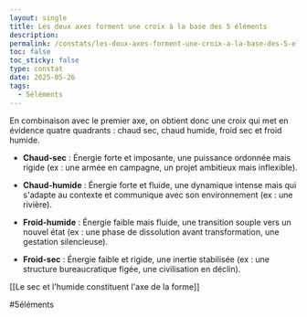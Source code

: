```yaml
---
layout: single
title: Les deux axes forment une croix à la base des 5 éléments
description: 
permalink: /constats/les-deux-axes-forment-une-croix-a-la-base-des-5-elements/
toc: false
toc_sticky: false
type: constat
date: 2025-05-26
tags:
  - 5éléments
---
```

En combinaison avec le premier axe, on obtient donc une croix qui met en évidence quatre quadrants : chaud sec, chaud humide, froid sec et froid humide.

- **Chaud-sec** : Énergie forte et imposante, une puissance ordonnée mais rigide (ex : une armée en campagne, un projet ambitieux mais inflexible).

- **Chaud-humide** : Énergie forte et fluide, une dynamique intense mais qui s'adapte au contexte et communique avec son environnement (ex : une rivière).

- **Froid-humide** : Énergie faible mais fluide, une transition souple vers un nouvel état (ex : une phase de dissolution avant transformation, une gestation silencieuse).

- **Froid-sec** : Énergie faible et rigide, une inertie stabilisée (ex : une structure bureaucratique figée, une civilisation en déclin).

[[Le sec et l'humide constituent l'axe de la forme]]

#5éléments 